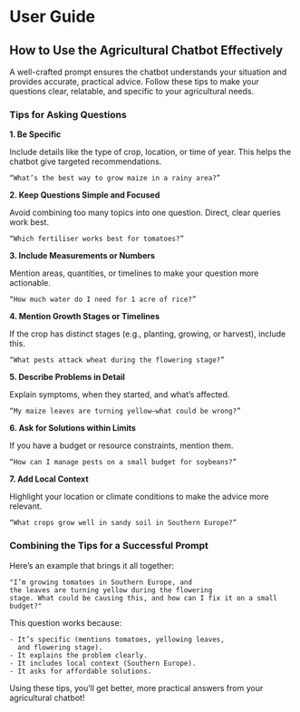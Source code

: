 # User Guide 
## How to Use the Agricultural Chatbot Effectively

A well-crafted prompt ensures the chatbot understands your situation and provides accurate, practical advice. Follow these tips to make your questions clear, relatable, and specific to your agricultural needs.

### Tips for Asking Questions

**1. Be Specific**

Include details like the type of crop, location, or time of year. This helps the chatbot give targeted recommendations.

    “What’s the best way to grow maize in a rainy area?”

**2. Keep Questions Simple and Focused**

Avoid combining too many topics into one question. Direct, clear queries work best.

    “Which fertiliser works best for tomatoes?”

**3. Include Measurements or Numbers**

Mention areas, quantities, or timelines to make your question more actionable.

    “How much water do I need for 1 acre of rice?”

**4. Mention Growth Stages or Timelines**

If the crop has distinct stages (e.g., planting, growing, or harvest), include this.

    “What pests attack wheat during the flowering stage?”

**5. Describe Problems in Detail**

Explain symptoms, when they started, and what’s affected.

    “My maize leaves are turning yellow—what could be wrong?”

**6. Ask for Solutions within Limits**

If you have a budget or resource constraints, mention them.

    “How can I manage pests on a small budget for soybeans?”

**7. Add Local Context**

Highlight your location or climate conditions to make the advice more relevant.

    “What crops grow well in sandy soil in Southern Europe?”

### Combining the Tips for a Successful Prompt

Here’s an example that brings it all together:

    "I’m growing tomatoes in Southern Europe, and
    the leaves are turning yellow during the flowering
    stage. What could be causing this, and how can I fix it on a small budget?"

This question works because:

    - It’s specific (mentions tomatoes, yellowing leaves,
      and flowering stage).
    - It explains the problem clearly.
    - It includes local context (Southern Europe).
    - It asks for affordable solutions.

Using these tips, you’ll get better, more practical answers from your agricultural chatbot!